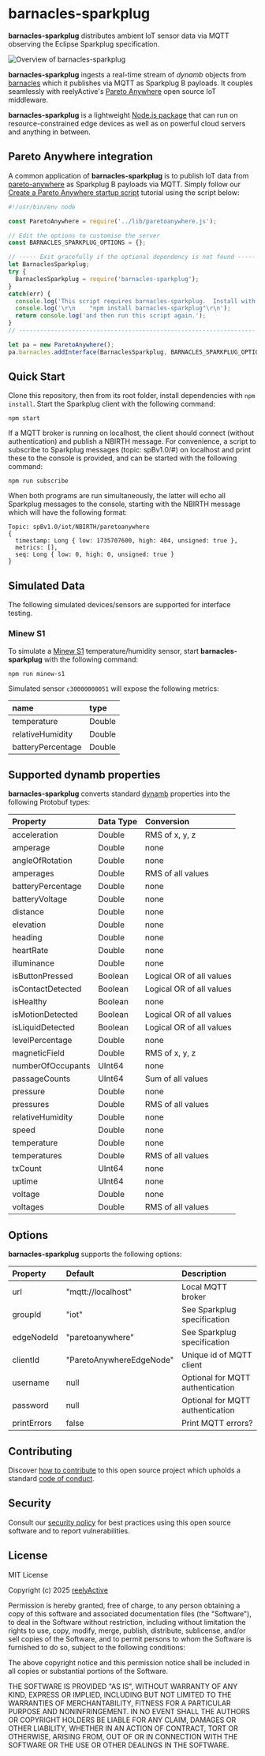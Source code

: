 barnacles-sparkplug
===================

__barnacles-sparkplug__ distributes ambient IoT sensor data via MQTT observing the Eclipse Sparkplug specification.

![Overview of barnacles-sparkplug](https://reelyactive.github.io/barnacles-sparkplug/images/overview.png)

__barnacles-sparkplug__ ingests a real-time stream of _dynamb_ objects from [barnacles](https://github.com/reelyactive/barnacles/) which it publishes via MQTT as Sparkplug B payloads.  It couples seamlessly with reelyActive's [Pareto Anywhere](https://www.reelyactive.com/pareto/anywhere/) open source IoT middleware.

__barnacles-sparkplug__ is a lightweight [Node.js package](https://www.npmjs.com/package/barnacles-sparkplug) that can run on resource-constrained edge devices as well as on powerful cloud servers and anything in between.


Pareto Anywhere integration
---------------------------

A common application of __barnacles-sparkplug__ is to publish IoT data from [pareto-anywhere](https://github.com/reelyactive/pareto-anywhere) as Sparkplug B payloads via MQTT.  Simply follow our [Create a Pareto Anywhere startup script](https://reelyactive.github.io/diy/pareto-anywhere-startup-script/) tutorial using the script below:

```javascript
#!/usr/bin/env node

const ParetoAnywhere = require('../lib/paretoanywhere.js');

// Edit the options to customise the server
const BARNACLES_SPARKPLUG_OPTIONS = {};

// ----- Exit gracefully if the optional dependency is not found -----
let BarnaclesSparkplug;
try {
  BarnaclesSparkplug = require('barnacles-sparkplug');
}
catch(err) {
  console.log('This script requires barnacles-sparkplug.  Install with:');
  console.log('\r\n    "npm install barnacles-sparkplug"\r\n');
  return console.log('and then run this script again.');
}
// -------------------------------------------------------------------

let pa = new ParetoAnywhere();
pa.barnacles.addInterface(BarnaclesSparkplug, BARNACLES_SPARKPLUG_OPTIONS);
```


Quick Start
-----------

Clone this repository, then from its root folder, install dependencies with `npm install`.  Start the Sparkplug client with the following command:

    npm start

If a MQTT broker is running on localhost, the client should connect (without authentication) and publish a NBIRTH message.  For convenience, a script to subscribe to Sparkplug messages (topic: spBv1.0/#) on localhost and print these to the console is provided, and can be started with the following command:

    npm run subscribe

When both programs are run simultaneously, the latter will echo all Sparkplug messages to the console, starting with the NBIRTH message which will have the following format:

    Topic: spBv1.0/iot/NBIRTH/paretoanywhere
    {
      timestamp: Long { low: 1735707600, high: 404, unsigned: true },
      metrics: [],
      seq: Long { low: 0, high: 0, unsigned: true }
    }


Simulated Data
--------------

The following simulated devices/sensors are supported for interface testing.

### Minew S1

To simulate a [Minew S1](https://www.minew.com/product/s1-ble-temperature-and-humidity-sensor/) temperature/humidity sensor, start __barnacles-sparkplug__ with the following command:

    npm run minew-s1

Simulated sensor `c30000000051` will expose the following metrics:

| name              | type   |
|:------------------|:-------|
| temperature       | Double |
| relativeHumidity  | Double |
| batteryPercentage | Double |


Supported dynamb properties
---------------------------

__barnacles-sparkplug__ converts standard [dynamb](https://reelyactive.github.io/diy/cheatsheet/#dynamb) properties into the following Protobuf types:

| Property          | Data Type        | Conversion                           | 
|:------------------|:-----------------|:-------------------------------------|
| acceleration      | Double           | RMS of x, y, z                       |
| amperage          | Double           | none                                 |
| angleOfRotation   | Double           | none                                 |
| amperages         | Double           | RMS of all values                    |
| batteryPercentage | Double           | none                                 |
| batteryVoltage    | Double           | none                                 |
| distance          | Double           | none                                 |
| elevation         | Double           | none                                 |
| heading           | Double           | none                                 |
| heartRate         | Double           | none                                 |
| illuminance       | Double           | none                                 |
| isButtonPressed   | Boolean          | Logical OR of all values             |
| isContactDetected | Boolean          | Logical OR of all values             |
| isHealthy         | Boolean          | none                                 |
| isMotionDetected  | Boolean          | Logical OR of all values             |
| isLiquidDetected  | Boolean          | Logical OR of all values             |
| levelPercentage   | Double           | none                                 |
| magneticField     | Double           | RMS of x, y, z                       |
| numberOfOccupants | UInt64           | none                                 |
| passageCounts     | UInt64           | Sum of all values                    |
| pressure          | Double           | none                                 |
| pressures         | Double           | RMS of all values                    |
| relativeHumidity  | Double           | none                                 |
| speed             | Double           | none                                 |
| temperature       | Double           | none                                 |
| temperatures      | Double           | RMS of all values                    |
| txCount           | UInt64           | none                                 |
| uptime            | UInt64           | none                                 |
| voltage           | Double           | none                                 |
| voltages          | Double           | RMS of all values                    |


Options
-------

__barnacles-sparkplug__ supports the following options:

| Property    | Default                  | Description                      | 
|:------------|:-------------------------|:---------------------------------|
| url         | "mqtt://localhost"       | Local MQTT broker                |
| groupId     | "iot"                    | See Sparkplug specification      |
| edgeNodeId  | "paretoanywhere"         | See Sparkplug specification      |
| clientId    | "ParetoAnywhereEdgeNode" | Unique id of MQTT client         |
| username    | null                     | Optional for MQTT authentication |
| password    | null                     | Optional for MQTT authentication |
| printErrors | false                    | Print MQTT errors?               |


Contributing
------------

Discover [how to contribute](CONTRIBUTING.md) to this open source project which upholds a standard [code of conduct](CODE_OF_CONDUCT.md).


Security
--------

Consult our [security policy](SECURITY.md) for best practices using this open source software and to report vulnerabilities.


License
-------

MIT License

Copyright (c) 2025 [reelyActive](https://www.reelyactive.com)

Permission is hereby granted, free of charge, to any person obtaining a copy of this software and associated documentation files (the "Software"), to deal in the Software without restriction, including without limitation the rights to use, copy, modify, merge, publish, distribute, sublicense, and/or sell copies of the Software, and to permit persons to whom the Software is furnished to do so, subject to the following conditions:

The above copyright notice and this permission notice shall be included in all copies or substantial portions of the Software.

THE SOFTWARE IS PROVIDED "AS IS", WITHOUT WARRANTY OF ANY KIND, EXPRESS OR 
IMPLIED, INCLUDING BUT NOT LIMITED TO THE WARRANTIES OF MERCHANTABILITY, 
FITNESS FOR A PARTICULAR PURPOSE AND NONINFRINGEMENT. IN NO EVENT SHALL THE 
AUTHORS OR COPYRIGHT HOLDERS BE LIABLE FOR ANY CLAIM, DAMAGES OR OTHER 
LIABILITY, WHETHER IN AN ACTION OF CONTRACT, TORT OR OTHERWISE, ARISING FROM, 
OUT OF OR IN CONNECTION WITH THE SOFTWARE OR THE USE OR OTHER DEALINGS IN 
THE SOFTWARE.
